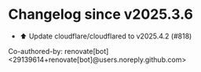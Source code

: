 # Changelog since v2025.3.6
- ⬆️ Update cloudflare/cloudflared to v2025.4.2 (#818)

Co-authored-by: renovate[bot] <29139614+renovate[bot]@users.noreply.github.com> 
